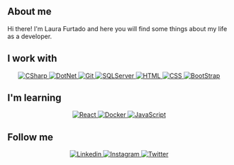 

<h2>About me </h2>
 <p>Hi there! I'm Laura Furtado and here you will find some things about my life as a developer.</p>
 
<h2>I work with</h2>
<p align="center">
  <a href="https://docs.microsoft.com/pt-br/dotnet/csharp/">
    <img src="https://img.shields.io/badge/C%23-239120?style=for-the-badge&logo=c-sharp&logoColor=white" alt="CSharp" style="vertical-align:top margin:6px 4px">
  </a> 
  <a href="https://docs.microsoft.com/pt-br/dotnet/">
    <img src="https://img.shields.io/badge/.NET-5C2D91?style=for-the-badge&logo=.net&logoColor=white" alt="DotNet" style="vertical-align:top margin:6px 4px">
  </a>  
  <a href="https://git-scm.com/">
    <img src="https://img.shields.io/badge/Git-F05032?style=for-the-badge&logo=git&logoColor=white" alt="Git" style="vertical-align:top margin:6px 4px">
  </a> 
  <a href="https://www.microsoft.com/pt-br/sql-server/sql-server-downloads">
    <img src="https://img.shields.io/badge/SQL%20Server-CC2927?style=for-the-badge&logo=&logoColor=white" alt="SQLServer" style="vertical-align:top margin:6px 4px">
  </a>
  <a href="/">
    <img src="https://img.shields.io/badge/HTML5-E34F26?style=for-the-badge&logo=html5&logoColor=white" alt="HTML" style="vertical-align:top margin:6px 4px">
  </a>
  <a href="/">
    <img src="https://img.shields.io/badge/CSS3-1572B6?style=for-the-badge&logo=css3&logoColor=white" alt="CSS" style="vertical-align:top margin:6px 4px">
  </a>
  <a href="https://getbootstrap.com.br/">
    <img src="https://img.shields.io/badge/Bootstrap-563D7C?style=for-the-badge&logo=bootstrap&logoColor=white" alt="BootStrap" style="vertical-align:top margin:6px 4px">
  </a>
</p>

<h2>I'm learning</h2>
<p align="center">
  
  <a href="https://pt-br.reactjs.org/">
    <img src="https://img.shields.io/badge/React-20232A?style=for-the-badge&logo=react&logoColor=61DAFB" alt="React" style="vertical-align:top margin:6px 4px">
  </a>  
  <a href="https://www.docker.com/">
    <img src="https://img.shields.io/badge/Docker-2CA5E0?style=for-the-badge&logo=docker&logoColor=white" alt="Docker" style="vertical-align:top margin:6px 4px">
  </a> 
  <a href="https://www.javascript.com/">
    <img src="https://img.shields.io/badge/JavaScript-323330?style=for-the-badge&logo=javascript&logoColor=F7DF1E" alt="JavaScript" style="vertical-align:top margin:6px 4px">
  </a> 
</p>


<h2>Follow me</h2>
<p align="center">
  <a href="https://www.linkedin.com/in/laura-furtado/">
    <img src="https://img.shields.io/badge/LinkedIn-0077B5?style=for-the-badge&logo=linkedin&logoColor=white" alt="Linkedin" style="vertical-align:top margin:6px 4px">
  </a> 
  <a href="https://www.instagram.com/lalalinha_f/">
    <img src="https://img.shields.io/badge/Instagram-E4405F?style=for-the-badge&logo=instagram&logoColor=white" alt="Instagram" style="vertical-align:top margin:6px 4px">
  </a>  
  <a href="https://www.instagram.com/lalalinha_f/">
    <img src="https://img.shields.io/badge/Twitter-1DA1F2?style=for-the-badge&logo=twitter&logoColor=white" alt="Twitter" style="vertical-align:top margin:6px 4px">
  </a> 
</p>


